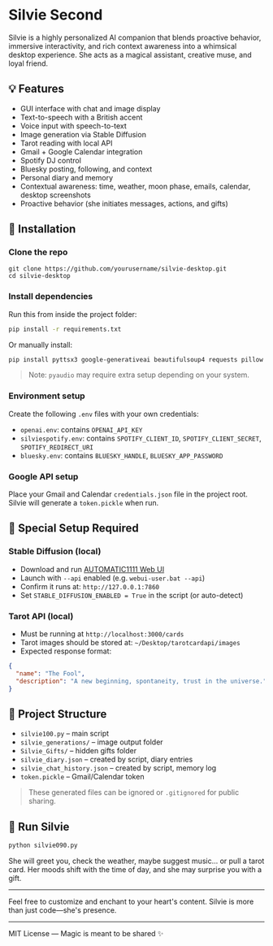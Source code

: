# Silvie Second

Silvie is a highly personalized AI companion that blends proactive behavior, immersive interactivity, and rich context awareness into a whimsical desktop experience. She acts as a magical assistant, creative muse, and loyal friend.

## 💡 Features
- GUI interface with chat and image display
- Text-to-speech with a British accent
- Voice input with speech-to-text
- Image generation via Stable Diffusion
- Tarot reading with local API
- Gmail + Google Calendar integration
- Spotify DJ control
- Bluesky posting, following, and context
- Personal diary and memory
- Contextual awareness: time, weather, moon phase, emails, calendar, desktop screenshots
- Proactive behavior (she initiates messages, actions, and gifts)

## 🚀 Installation

### Clone the repo
```
git clone https://github.com/yourusername/silvie-desktop.git
cd silvie-desktop
```

### Install dependencies
Run this from inside the project folder:
```bash
pip install -r requirements.txt
```
Or manually install:
```bash
pip install pyttsx3 google-generativeai beautifulsoup4 requests pillow SpeechRecognition pyaudio pyautogui twilio google-auth google-auth-oauthlib google-api-python-client spotipy python-dotenv python-dateutil atproto playsound tzlocal
```

> Note: `pyaudio` may require extra setup depending on your system.

### Environment setup
Create the following `.env` files with your own credentials:

- `openai.env`: contains `OPENAI_API_KEY`
- `silviespotify.env`: contains `SPOTIFY_CLIENT_ID`, `SPOTIFY_CLIENT_SECRET`, `SPOTIFY_REDIRECT_URI`
- `bluesky.env`: contains `BLUESKY_HANDLE`, `BLUESKY_APP_PASSWORD`

### Google API setup
Place your Gmail and Calendar `credentials.json` file in the project root. Silvie will generate a `token.pickle` when run.

## 🧙 Special Setup Required

### Stable Diffusion (local)
- Download and run [AUTOMATIC1111 Web UI](https://github.com/AUTOMATIC1111/stable-diffusion-webui)
- Launch with `--api` enabled (e.g. `webui-user.bat --api`)
- Confirm it runs at: `http://127.0.0.1:7860`
- Set `STABLE_DIFFUSION_ENABLED = True` in the script (or auto-detect)

### Tarot API (local)
- Must be running at `http://localhost:3000/cards`
- Tarot images should be stored at: `~/Desktop/tarotcardapi/images`
- Expected response format:
```json
{
  "name": "The Fool",
  "description": "A new beginning, spontaneity, trust in the universe."
}
```

## 📁 Project Structure
- `silvie100.py` – main script
- `silvie_generations/` – image output folder
- `Silvie_Gifts/` – hidden gifts folder
- `silvie_diary.json` – created by script, diary entries
- `silvie_chat_history.json` – created by script, memory log
- `token.pickle` – Gmail/Calendar token

> These generated files can be ignored or `.gitignored` for public sharing.

## 🧪 Run Silvie
```bash
python silvie090.py
```

She will greet you, check the weather, maybe suggest music... or pull a tarot card. Her moods shift with the time of day, and she may surprise you with a gift.

---

Feel free to customize and enchant to your heart's content. Silvie is more than just code—she's presence.

---

MIT License — Magic is meant to be shared ✨
